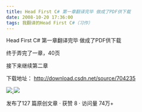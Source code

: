 ```yaml
---
title: Head First C# 第一章翻译完毕 做成了PDF供下载
date: 2008-10-20 17:36:00
tags: 我翻译的Head First C#（习作）
---
```

Head First C# 第一章翻译完毕 做成了PDF供下载

  
终于弄完了一章，40页

  
接下来继续第二章

下载地址： [ http://download.csdn.net/source/704235
](http://download.csdn.net/source/704235)



[ ![](https://profile.csdnimg.cn/5/2/5/3_cuipengfei1)
![](https://g.csdnimg.cn/static/user-reg-year/1x/11.png)
](https://blog.csdn.net/cuipengfei1)



发布了127 篇原创文章  ·  获赞 8  ·  访问量 74万+

